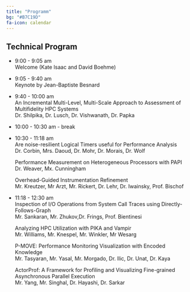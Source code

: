 ```yaml
---
title: "Programm"
bg: "#B7C19D"
fa-icon: calendar
---
```


## Technical Program

- 9:00 - 9:05 am <br>
    Welcome (Kate Isaac and David Boehme)

- 9:05 - 9:40 am <br>
    Keynote by Jean-Baptiste Besnard

- 9:40 - 10:00 am <br> 
	An Incremental Multi-Level, Multi-Scale Approach to Assessment of Multifidelity HPC Systems <br>
	Dr. Shilpika, Dr. Lusch, Dr. Vishwanath, Dr. Papka

- 10:00 - 10:30 am - break <br> 

- 10:30 - 11:18 am <br>
	Are noise-resilient Logical Timers useful for Performance Analysis <br>
	Dr. Corbin, Mrs. Daoud, Dr. Mohr, Dr. Morais, Dr. Wolf
	
	Performance Measurement on Heterogeneous Processors with PAPI <br>
	Dr. Weaver, Mx. Cunningham

	Overhead-Guided Instrumentation Refinement <br>
	Mr. Kreutzer, Mr Arzt, Mr. Rickert, Dr. Lehr, Dr. Iwainsky, Prof. Bischof
	
- 11:18 - 12:30 am <br>
	Inspection of I/O Operations from System Call Traces using Directly-Follows-Graph <br>
	Mr. Sankaran, Mr. Zhukov,Dr. Frings, Prof. Bientinesi
	
	Analyzing HPC Utilization with PIKA and Vampir <br>
	Mr. Williams, Mr. Knespel, Mr. Winkler, Mr Wesarg
	
	P-MOVE: Performance Monitoring Visualization with Encoded Knowledge <br>
	Mr. Tasyaran, Mr. Yasal, Mr. Morgado, Dr. Ilic, Dr. Unat, Dr. Kaya
	
	ActorProf: A Framework for Profiling and Visualizing Fine-grained Asynchronous Parallel Execution <br>
	Mr. Yang, Mr. Singhal, Dr. Hayashi, Dr. Sarkar
